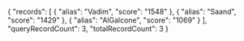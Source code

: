 {
    "records": [
    {
      "alias": "Vadim",
      "score": "1548"
    },
    {
      "alias": "Saand",
      "score": "1429"
    },
    {
      "alias": "AlGalcone",
      "score": "1069"
    }
  ],
  "queryRecordCount": 3,
  "totalRecordCount": 3
}
